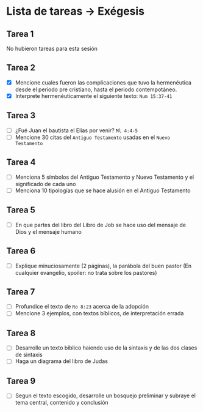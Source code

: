 # Lista de tareas -> Exégesis

## Tarea 1

No hubieron tareas para esta sesión

## Tarea 2

- [x] Mencione cuales fueron las complicaciones que tuvo la hermenéutica desde el periodo pre cristiano, hasta el periodo contempotáneo.
- [x] Interprete hermenéuticamente el siguiente texto: `Num 15:37-41`

## Tarea 3

- [ ] ¿Fué Juan el bautista el Elías por venir? `Ml 4:4-5`
- [ ] Mencione 30 citas del `Antiguo Testamento` usadas en el `Nuevo Testamento`

## Tarea 4

- [ ] Menciona 5 símbolos del Antiguo Testamento y Nuevo Testamento y el significado de cada uno
- [ ] Menciona 10 tipologías que se hace alusión en el Antiguo Testamento

## Tarea 5

- [ ] En que partes del libro del Libro de Job se hace uso del mensaje de Dios y el mensaje humano

## Tarea 6

- [ ] Explique minuciosamente (2 páginas), la parábola del buen pastor (En cualquier evangelio, spoiler: no trata sobre los pastores)

## Tarea 7

- [ ] Profundice el texto de `Ro 8:23` acerca de la adopción
- [ ] Mencione 3 ejemplos, con textos bíblicos, de interpretación errada

## Tarea 8

- [ ] Desarrolle un texto bíblico haiendo uso de la sintaxis y de las dos clases de sintaxis
- [ ] Haga un diagrama del libro de Judas

## Tarea 9

- [ ] Segun el texto escogido, desarrolle un bosquejo preliminar y subraye el tema central, contenido y conclusión
